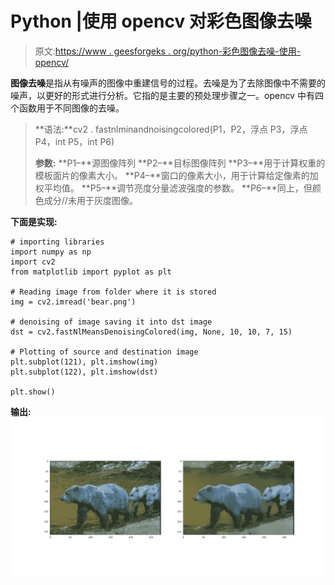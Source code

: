 # Python |使用 opencv 对彩色图像去噪

> 原文:[https://www . geesforgeks . org/python-彩色图像去噪-使用-opencv/](https://www.geeksforgeeks.org/python-denoising-of-colored-images-using-opencv/)

**图像去噪**是指从有噪声的图像中重建信号的过程。去噪是为了去除图像中不需要的噪声，以更好的形式进行分析。它指的是主要的预处理步骤之一。opencv 中有四个函数用于不同图像的去噪。

> **语法:**cv2 . fastnlminandnoisingcolored(P1，P2，浮点 P3，浮点 P4，int P5，int P6)
> 
> **参数:**
> **P1–**源图像阵列
> **P2–**目标图像阵列
> **P3–**用于计算权重的模板面片的像素大小。
> **P4–**窗口的像素大小，用于计算给定像素的加权平均值。
> **P5–**调节亮度分量滤波强度的参数。
> **P6–**同上，但颜色成分//未用于灰度图像。

**下面是实现:**

```
# importing libraries
import numpy as np
import cv2
from matplotlib import pyplot as plt

# Reading image from folder where it is stored
img = cv2.imread('bear.png')

# denoising of image saving it into dst image
dst = cv2.fastNlMeansDenoisingColored(img, None, 10, 10, 7, 15)

# Plotting of source and destination image
plt.subplot(121), plt.imshow(img)
plt.subplot(122), plt.imshow(dst)

plt.show()
```

**输出:**
![](img/c07b5655e510bf270121639c94a5ca1b.png)